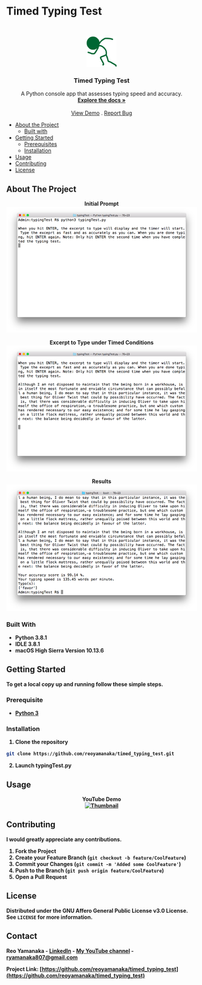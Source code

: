 <!--
***Thank you for checking out my project. I am open to any suggestions for improvement.
***Please fork the repository and create a pull request or open an issue with the
***tag "improvement".
-->

# Timed Typing Test

<br />
<p align="center">
  <a href="https://github.com/reoyamanaka/timed_typing_test.git">
    <img src="images/typingTest.svg" alt="Logo" width="80" height="80">
  </a>

  <h3 align="center">Timed Typing Test</h3>

  <p align="center">
    A Python console app that assesses typing speed and accuracy.
    <br />
    <a href="https://github.com/reoyamanaka/timed_typing_test.git"><strong>Explore the docs »</strong></a>
    <br />
    <br />
    <a href="https://youtu.be/4vwbIp-kAJQ">View Demo</a>
    .
    <a href="https://github.com/reoyamanaka/timed_typing_test/issues">Report Bug</a>
  </p>
</p>

<!-- Table of Contents -->

* [About the Project](#about-the-project)
  * [Built with](#built-with)
* [Getting Started](#getting-started)
  * [Prerequisites](#prerequisites)
  * [Installation](#installation)
* [Usage](#usage)
* [Contributing](#contributing)
* [License](#license)


## About The Project

<p align="center">
  <strong>Initial Prompt<strong>
  <img src="images/0.png">
</p>

<p align="center">
  <strong>Excerpt to Type under Timed Conditions<strong>
  <img src="images/1.png">
</p>

<p align="center">
  <strong>Results<strong>
  <img src="images/2.png">
</p>

### Built With

* Python 3.8.1
* IDLE 3.8.1
* macOS High Sierra Version 10.13.6

## Getting Started

To get a local copy up and running follow these simple steps.

### Prerequisite

* <a href="https://www.python.org/downloads/">Python 3</a>

### Installation

1. Clone the repository
```sh
git clone https://github.com/reoyamanaka/timed_typing_test.git
```
2. Launch typingTest.py


## Usage

<div align="center">
  <strong>YouTube Demo</strong><br>
  <a href="https://youtu.be/4vwbIp-kAJQ">
    <img src="http://i3.ytimg.com/vi/4vwbIp-kAJQ/maxresdefault.jpg" alt="Thumbnail" width="560" height="315">
  </a>
</div>

## Contributing

I would greatly appreciate any contributions.

1. Fork the Project
2. Create your Feature Branch (`git checkout -b feature/CoolFeature`)
3. Commit your Changes (`git commit -m 'Added some CoolFeature'`)
4. Push to the Branch (`git push origin feature/CoolFeature`)
5. Open a Pull Request


## License

Distributed under the GNU Affero General Public License v3.0 License. See `LICENSE` for more information.


## Contact

Reo Yamanaka - [LinkedIn](https://www.linkedin.com/in/reo-yamanaka-7a2289119/) - [My YouTube channel](https://www.youtube.com/channel/UCBwqp_MEM2XcSnq7kRvOB3A) - ryamanaka807@gmail.com

Project Link: [https://github.com/reoyamanaka/timed_typing_test](https://github.com/reoyamanaka/timed_typing_test)
